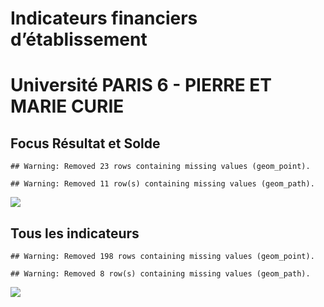 Indicateurs financiers d’établissement
================

# Université PARIS 6 - PIERRE ET MARIE CURIE

## Focus Résultat et Solde

    ## Warning: Removed 23 rows containing missing values (geom_point).

    ## Warning: Removed 11 row(s) containing missing values (geom_path).

![](université_paris_6___pierre_et_marie_curie_files/figure-gfm/etab.focus-1.png)<!-- -->

## Tous les indicateurs

    ## Warning: Removed 198 rows containing missing values (geom_point).

    ## Warning: Removed 8 row(s) containing missing values (geom_path).

![](université_paris_6___pierre_et_marie_curie_files/figure-gfm/etab-1.png)<!-- -->
